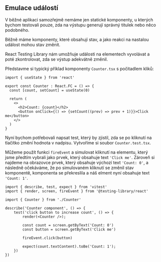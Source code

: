 ## Emulace událostí

V běžné aplikaci samozřejmě nemáme jen statické komponenty, u kterých bychom testovali pouze, zda na výstupu generují správný titulek nebo něco podobného.

Běžně máme komponenty, které obsahují stav, a jako reakci na nastalou událost mohou stav změnit.

React Testing Library nám umožňuje události na elementech vyvolávat a poté zkontrolovat, zda se výstup adekvátně změnil.

Představme si typický příklad komponenty `Counter.tsx` s počitadlem kliků:

```tsx
import { useState } from 'react'

export const Counter : React.FC = () => {
  const [count, setCount] = useState(0)

  return (
    <>
      <h2>Count: {count}</h2>
      <button onClick={() => {setCount((prev) => prev + 1)}}>Click me</button>
    </>
  )
}
```

Nyní bychom potřebovali napsat test, který by zjistil, zda se po kliknutí na tlačítko změní hodnota v nadpisu. Vytvoříme si soubor `Counter.test.tsx`.

Můžeme použít funkci `fireEvent` a simulovat kliknutí na elementu, který jsme předtím vybrali jako prvek, který obsahuje text `'Click me'`. Zároveň si najdeme na obrazovce prvek, který obsahuje výchozí text `'Count: 0'`, a následně očekáváme, že po simulovaném kliknutí se změnil stav komponentě, komponenta se překreslila a náš elment nyní obsahuje text `'Count: 1'`.

```tsx
import { describe, test, expect } from 'vitest'
import { render, screen, fireEvent } from '@testing-library/react'

import { Counter } from './Counter'

describe('Counter component', () => {
	test('click button to increase count', () => {
		render(<Counter />);

		const count = screen.getByText('Count: 0')
		const button = screen.getByText('Click me')

		fireEvent.click(button)

		expect(count.textContent).toBe('Count: 1');
	})
})
```